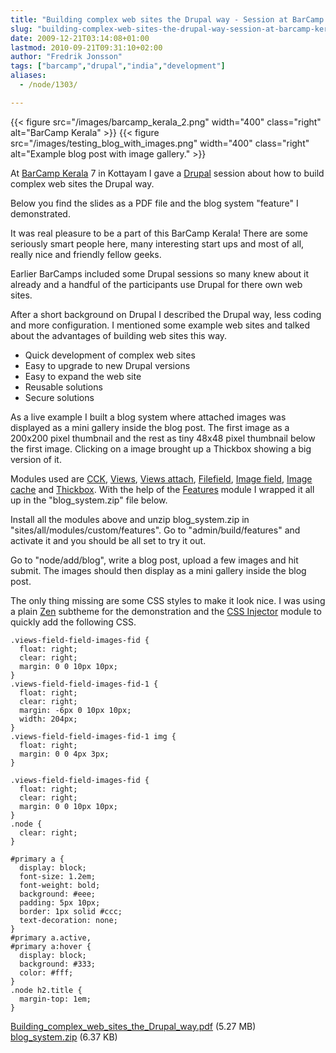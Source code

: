 ```yaml
---
title: "Building complex web sites the Drupal way - Session at BarCamp Kerala 7"
slug: "building-complex-web-sites-the-drupal-way-session-at-barcamp-kerala-7"
date: 2009-12-21T03:14:08+01:00
lastmod: 2010-09-21T09:31:10+02:00
author: "Fredrik Jonsson"
tags: ["barcamp","drupal","india","development"]
aliases:
  - /node/1303/

---
```


{{< figure src="/images/barcamp_kerala_2.png" width="400" class="right" alt="BarCamp Kerala" >}}
{{< figure src="/images/testing_blog_with_images.png" width="400" class="right" alt="Example blog post with image gallery." >}}

At [BarCamp Kerala](http://www.barcampkerala.org/) 7 in Kottayam I gave a [Drupal](http://drupal.org/) session about how to build complex web sites the Drupal way.

Below you find the slides as a PDF file and the blog system "feature" I demonstrated.

It was real pleasure to be a part of this BarCamp Kerala! There are some seriously smart people here, many interesting start ups and most of all, really nice and friendly fellow geeks.

Earlier BarCamps included some Drupal sessions so many knew about it already and a handful of the participants use Drupal for there own web sites.

After a short background on Drupal I described the Drupal way, less coding and more configuration. I mentioned some example web sites and talked about the advantages of building web sites this way.

* Quick development of complex web sites
* Easy to upgrade to new Drupal versions
* Easy to expand the web site
* Reusable solutions
* Secure solutions

As a live example I built a blog system where attached images was displayed as a mini gallery inside the blog post. The first image as a 200x200 pixel thumbnail and the rest as tiny 48x48 pixel thumbnail below the first image. Clicking on a image brought up a Thickbox showing a big version of it.

Modules used are [CCK](http://drupal.org/project/cck), [Views](http://drupal.org/project/views), [Views attach](http://drupal.org/project/views_attach), [Filefield](http://drupal.org/project/filefield), [Image field](http://drupal.org/project/imagefield), [Image cache](http://drupal.org/project/imagecache) and [Thickbox](http://drupal.org/project/thickbox). With the help of the [Features](http://drupal.org/project/features) module I wrapped it all up in the "blog_system.zip" file below.

Install all the modules above and unzip blog_system.zip in "sites/all/modules/custom/features". Go to "admin/build/features" and activate it and you should be all set to try it out.

Go to "node/add/blog", write a blog post, upload a few images and hit submit. The images should then display as a mini gallery inside the blog post.

The only thing missing are some CSS styles to make it look nice. I was using a plain [Zen](http://drupal.org/project/zen) subtheme for the demonstration and the [CSS Injector](http://drupal.org/project/css_injector) module to quickly add the following CSS.

~~~~
.views-field-field-images-fid {
  float: right;
  clear: right;
  margin: 0 0 10px 10px;
}
.views-field-field-images-fid-1 {
  float: right;
  clear: right;
  margin: -6px 0 10px 10px;
  width: 204px;
}
.views-field-field-images-fid-1 img {
  float: right;
  margin: 0 0 4px 3px;
}
~~~~

~~~~
.views-field-field-images-fid {
  float: right;
  clear: right;
  margin: 0 0 10px 10px;
}
.node {
  clear: right;
}
~~~~

~~~~
#primary a {
  display: block;
  font-size: 1.2em;
  font-weight: bold;
  background: #eee;
  padding: 5px 10px;
  border: 1px solid #ccc;
  text-decoration: none;
}
#primary a.active,
#primary a:hover {
  display: block;
  background: #333;
  color: #fff;
}
.node h2.title {
  margin-top: 1em;
}
~~~~

[Building_complex_web_sites_the_Drupal_way.pdf](/files/Building_complex_web_sites_the_Drupal_way.pdf) (5.27 MB)  
[blog_system.zip](/files/blog_system.zip) (6.37 KB)